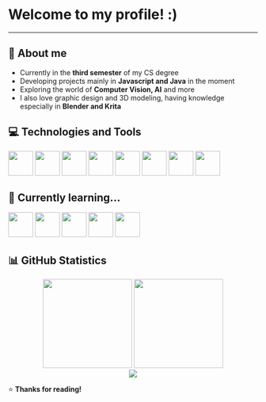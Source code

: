 # Welcome to my profile! :)

---

## 🚀 About me  
- Currently in the **third semester** of my CS degree 
- Developing projects mainly in **Javascript and Java** in the moment 
- Exploring the world of **Computer Vision, AI** and more
- I also love graphic design and 3D modeling, having knowledge especially in **Blender and Krita**

## 💻 Technologies and Tools  

<img loading="lazy" src="https://cdn.jsdelivr.net/gh/devicons/devicon@latest/icons/html5/html5-original.svg" width="50" height="50" /> <img loading="lazy" src="https://cdn.jsdelivr.net/gh/devicons/devicon@latest/icons/css3/css3-original.svg" width="50" height="50"/> <img loading="lazy" src="https://cdn.jsdelivr.net/gh/devicons/devicon@latest/icons/javascript/javascript-original.svg" width="50" height="50" /> <img loading="lazy" src="https://cdn.jsdelivr.net/gh/devicons/devicon@latest/icons/python/python-original.svg" width="50" height="50" /> <img loading="lazy" src="https://cdn.jsdelivr.net/gh/devicons/devicon@latest/icons/java/java-original.svg" width="50" height="50" /> <img loading="lazy" src="https://cdn.jsdelivr.net/gh/devicons/devicon@latest/icons/spring/spring-original.svg" width="50" height="50" /> <img loading="lazy" src="https://cdn.jsdelivr.net/gh/devicons/devicon@latest/icons/postgresql/postgresql-original.svg" width="50" height="50" /> <img loading="lazy" src="https://cdn.jsdelivr.net/gh/devicons/devicon@latest/icons/mysql/mysql-original.svg" width="50" height="50" />

## 🌱 Currently learning...

<img loading="lazy" src="https://cdn.jsdelivr.net/gh/devicons/devicon@latest/icons/typescript/typescript-original.svg" width="50" height="50" /> <img loading="lazy" src="https://cdn.jsdelivr.net/gh/devicons/devicon@latest/icons/react/react-original.svg" width="50" height="50"/> 
<img loading="lazy" src="https://cdn.jsdelivr.net/gh/devicons/devicon@latest/icons/nodejs/nodejs-original.svg" width="50" height="50"/> <img loading="lazy" src="https://cdn.jsdelivr.net/gh/devicons/devicon@latest/icons/express/express-original.svg" width="50" height="50"/> <img loading="lazy" src="https://cdn.jsdelivr.net/gh/devicons/devicon@latest/icons/mongodb/mongodb-original.svg" width="50" height="50"/>

## 📊 GitHub Statistics  

<div align="center">
  <img loading="lazy" height="180em" src="https://github-readme-stats.vercel.app/api?username=karolinyfranco&show_icons=true&theme=tokyonight&include_all_commits=true&count_private=true"/>
  <img loading="lazy" height="180em" src="https://github-readme-stats.vercel.app/api/top-langs/?username=karolinyfranco&layout=compact&langs_count=6&theme=tokyonight"/>
</div>

<div align="center">
  <img loading="lazy" src="https://github-readme-streak-stats.herokuapp.com/?user=karolinyfranco&theme=tokyonight" />
</div>

⭐ **Thanks for reading!**

<!--
**karolinyfranco/karolinyfranco** is a ✨ _special_ ✨ repository because its `README.md` (this file) appears on your GitHub profile.

Here are some ideas to get you started:

- 🔭 I’m currently working on ...
- 🌱 I’m currently learning ...
- 👯 I’m looking to collaborate on ...
- 🤔 I’m looking for help with ...
- 💬 Ask me about ...
- 📫 How to reach me: ...
- 😄 Pronouns: ...
- ⚡ Fun fact: ...
-->
